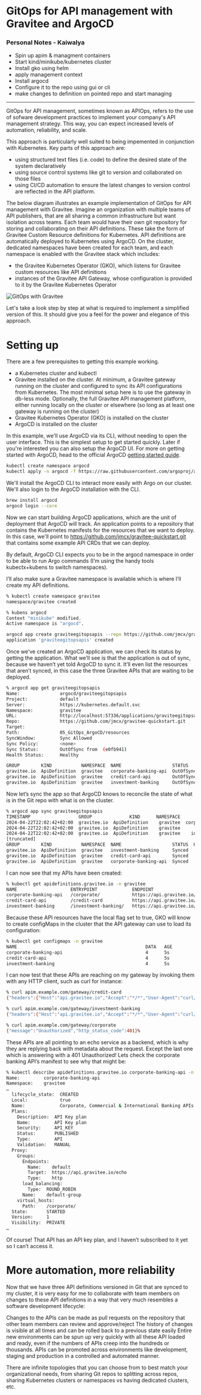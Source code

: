 # GitOps for API management with Gravitee and ArgoCD

### Personal Notes - Kaiwalya
- Spin up apim & managment containers
- Start kind/minikube/kubernetes cluster
- Install gko using helm
- apply management context
- Install argocd
- Configure it to the repo using gui or cli
- make changes to definition on pointed repo and start managing
---

GitOps for API management, sometimes known as APIOps, refers to the use of sofware development practices to implement your company's API management strategy. This way, you can expect increased levels of automation, reliability, and scale. 

This approach is particularly well suited to being impemented in conjunction with Kubernetes. Key parts of this approach are:

* using structured text files (i.e. code) to define the desired state of the system declaratively
* using source control systems like git to version and collaborated on those files
* using CI/CD automation to ensure the latest changes to version control are reflected in the API platform.

The below diagram illustrates an example implementation of GitOps for API management with Gravitee. Imagine an organization with multiple teams of API publishers, that are all sharing a common infrastructure but want isolation across teams. Each team would have their own git repository for storing and collaborating on their API definitions. These take the form of Gravitee Custom Resource definitions for Kubernetes. API definitions are automatically deployed to Kubernetes using ArgoCD. On the cluster, dedicated namespaces have been created for each team, and each namespace is enabled with the Gravitee stack which includes:

* the Gravitee Kubernetes Operator (GKO), which listens for Gravitee custom resources like API definitions
* instances of the Gravitee API Gateway, whose configuration is provided to it by the Gravitee Kubernetes Operator

![GitOps with Gravitee](assets/gitopswithgravitee.png "GitOps with Gravitee")

Let's take a look step by step at what is required to implement a simplified version of this. It should give you a feel for the power and elegance of this approach.

# Setting up

There are a few prerequisites to getting this example working. 

* a Kubernetes cluster and kubectl
* Gravitee installed on the cluster. At minimum, a Gravitee gateway running on the cluster and configured to sync its API configurations from Kubernetes. The most minimal setup here is to use the gateway in db-less mode. Optionally, the full Gravitee API management platform, either running locally on the cluster or elsewhere (so long as at least one gateway is running on the cluster)
* Gravitee Kubernetes Operator (GKO) is installed on the cluster
* ArgoCD is installed on the cluster

In this example, we'll use ArgoCD via its CLI, without needing to open the user interface. This is the simplest setup to get started quickly. Later if you're interested you can also setup the ArgoCD UI. For more on getting started with ArgoCD, head to the official ArgoCD [getting started guide](https://argo-cd.readthedocs.io/en/stable/getting_started/).

```sh
kubectl create namespace argocd
kubectl apply -n argocd -f https://raw.githubusercontent.com/argoproj/argo-cd/stable/manifests/core-install.yaml
```

We'll install the ArgoCD CLI to interact more easily with Argo on our cluster. We'll also login to the ArgoCD installation with the CLI. 

```sh
brew install argocd
argocd login --core
```

Now we can start building ArgoCD applications, which are the unit of deployment that ArgoCD will track. An application points to a repository that contains the Kubernetes manifests for the resources that we want to deploy. In this case, we'll point to https://github.com/jmcx/gravitee-quickstart.git that contains some example API CRDs that we can deploy. 

By default, ArgoCD CLI expects you to be in the argocd namespace in order to be able to run Argo commands (I’m using the handy tools kubectx+kubens to switch namespaces).

I’ll also make sure a Gravitee namespace is available which is where I’ll create my API definitions.

```sh
% kubectl create namespace gravitee
namespace/gravitee created

% kubens argocd 
Context "minikube" modified.
Active namespace is "argocd".

argocd app create graviteegitopsapis --repo https://github.com/jmcx/gravitee-quickstart.git --path 05_GitOps_ArgoCD/resources --dest-server https://kubernetes.default.svc --dest-namespace gravitee
application 'graviteegitopsapis' created
```
Once we’ve created an ArgoCD application, we can check its status by getting the application. What we’ll see is that the application is out of sync, because we haven’t yet told ArgoCD to sync it. It’ll even list the resources that aren’t synced, in this case the three Gravitee APIs that are waiting to be deployed.

```sh
% argocd app get graviteegitopsapis 
Name:               argocd/graviteegitopsapis
Project:            default
Server:             https://kubernetes.default.svc
Namespace:          gravitee
URL:                http://localhost:57336/applications/graviteegitopsapis
Repo:               https://github.com/jmcx/gravitee-quickstart.git
Target:             
Path:               05_GitOps_ArgoCD/resources
SyncWindow:         Sync Allowed
Sync Policy:        <none>
Sync Status:        OutOfSync from  (e0fb941)
Health Status:      Healthy

GROUP        KIND           NAMESPACE  NAME                   STATUS     HEALTH   HOOK  MESSAGE
gravitee.io  ApiDefinition  gravitee   corporate-banking-api  OutOfSync  Missing        
gravitee.io  ApiDefinition  gravitee   credit-card-api        OutOfSync  Missing        
gravitee.io  ApiDefinition  gravitee   investment-banking     OutOfSync  Missing 
```

Now let’s sync the app so that ArgoCD knows to reconcile the state of what is in the Git repo with what is on the cluster.

```sh
% argocd app sync graviteegitopsapis
TIMESTAMP                  GROUP              KIND      NAMESPACE                  NAME     STATUS    HEALTH        HOOK  MESSAGE
2024-04-22T22:02:42+02:00  gravitee.io  ApiDefinition    gravitee  corporate-banking-api  OutOfSync  Missing              
2024-04-22T22:02:42+02:00  gravitee.io  ApiDefinition    gravitee       credit-card-api   OutOfSync  Missing              
2024-04-22T22:02:42+02:00  gravitee.io  ApiDefinition    gravitee    investment-banking   OutOfSync  Missing              
[truncated]
GROUP        KIND           NAMESPACE  NAME                   STATUS  HEALTH  HOOK  MESSAGE
gravitee.io  ApiDefinition  gravitee   investment-banking     Synced                apidefinition.gravitee.io/investment-banking created
gravitee.io  ApiDefinition  gravitee   credit-card-api        Synced                apidefinition.gravitee.io/credit-card-api created
gravitee.io  ApiDefinition  gravitee   corporate-banking-api  Synced                apidefinition.gravitee.io/corporate-banking-api created
```

I can now see that my APIs have been created:

```sh
% kubectl get apidefinitions.gravitee.io -n gravitee 
NAME                    ENTRYPOINT             ENDPOINT                       VERSION
corporate-banking-api   /corporate/            https://api.gravitee.io/echo   1
credit-card-api         /credit-card           https://api.gravitee.io/echo   1
investment-banking      /investment-banking/   https://api.gravitee.io/echo   1
```

Because these API resources have the local flag set to true, GKO will know to create configMaps in the cluster that the API gateway can use to load its configuration:

```sh
% kubectl get configmaps -n gravitee
NAME                                                DATA   AGE
corporate-banking-api                               4      5s
credit-card-api                                     4      5s
investment-banking                                  4      5s
```

I can now test that these APIs are reaching on my gateway by invoking them with any HTTP client, such as curl for instance:


```sh
% curl apim.example.com/gateway/credit-card                                                                                                                                                           
{"headers":{"Host":"api.gravitee.io","Accept":"*/*","User-Agent":"curl/8.4.0","X-Forwarded-Host":"apim.example.com","X-Forwarded-Scheme":"http","X-Gravitee-Request-Id":"8fb3ebee-eb77-4fa4-b3eb-eeeb778fa4e4","X-Gravitee-Transaction-Id":"fd8bbd27-581e-4477-8bbd-27581ec4774f","X-Real-IP":"10.244.0.1","X-Request-ID":"af2d5cd7a938f561dec2f10dd2f41316","X-Scheme":"http","accept-encoding":"deflate, gzip"},"query_params":{},"bodySize":0}%   
```

```sh
% curl apim.example.com/gateway/investment-banking
{"headers":{"Host":"api.gravitee.io","Accept":"*/*","User-Agent":"curl/8.4.0","X-Forwarded-Host":"apim.example.com","X-Forwarded-Scheme":"http","X-Gravitee-Request-Id":"e98b58ea-5fd7-4df6-8b58-ea5fd76df641","X-Gravitee-Transaction-Id":"86e7733a-606e-467b-a773-3a606e667b81","X-Real-IP":"10.244.0.1","X-Request-ID":"6c7c70f310c80e6e51afe50f37c39bb5","X-Scheme":"http","accept-encoding":"deflate, gzip"},"query_params":{},"bodySize":0}% 
```

```sh
% curl apim.example.com/gateway/corporate         
{"message":"Unauthorized","http_status_code":401}%
```

These APIs are all pointing to an echo service as a backend, which is why they are replying back with metadata about the request. Except the last one which is answering with a 401 Unauthorized! Lets check the corporate banking API’s manifest to see why that might be:

```sh
% kubectl describe apidefinitions.gravitee.io corporate-banking-api -n gravitee
Name:         corporate-banking-api
Namespace:    gravitee
…
  lifecycle_state:  CREATED
  Local:            true
  Name:             Corporate, Commercial & International Banking APIs
  Plans:
    Description:  API Key plan
    Name:         API Key plan
    Security:     API_KEY
    Status:       PUBLISHED
    Type:         API
    Validation:   MANUAL
  Proxy:
    Groups:
      Endpoints:
        Name:    default
        Target:  https://api.gravitee.io/echo
        Type:    http
      load_balancing:
        Type:  ROUND_ROBIN
      Name:    default-group
    virtual_hosts:
      Path:    /corporate/
  State:       STARTED
  Version:     1
  Visibility:  PRIVATE
…
```

Of course! That API has an API key plan, and I haven’t subscribed to it yet so I can’t access it.

# More automation, more reliability

Now that we have three API definitions versioned in Git that are synced to my cluster, it is very easy for me to collaborate with team members on changes to these API definitions in a way that very much resembles a software development lifecycle:

Changes to the APIs can be made as pull requests on the repository that other team members can review and approve/reject
The history of changes is visible at all times and can be rolled back to a previous state easily
Entire new environments can be spun up very quickly with all these API loaded and ready, even if the numbers of APIs creep into the hundreds or thousands.
APIs can be promoted across environments like development, staging and production in a controlled and automated manner.

There are infinite topologies that you can choose from to best match your organizational needs, from sharing Git repos to splitting across repos, sharing Kubernetes clusters or namespaces vs having dedicated clusters, etc.

